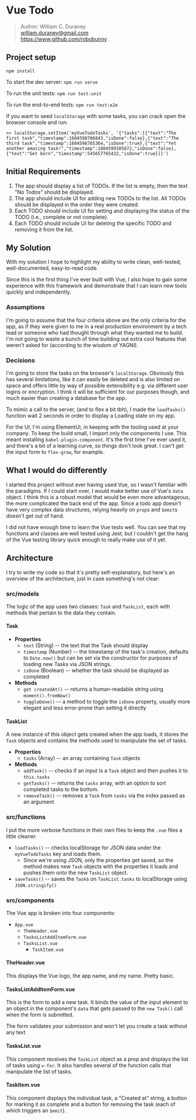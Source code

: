 # Vue Todo

> Author: William C. Duraney  
> william.duraney@gmail.com  
> https://www.github.com/robobunny

## Project setup
```
npm install
```

To start the dev server: `npm run serve`

To run the unit tests: `npm run test:unit`

To run the end-to-end tests: `npm run test:e2e`

If you want to seed `localStorage` with some tasks, you can crack open the browser console and run:

```
>> localStorage.setItem('myVueTodoTasks', '{"tasks":[{"text":"The first task","timestamp":1604598706843,"isDone":false},{"text":"The third task","timestamp":1604598785364,"isDone":true},{"text":"Yet another amazing task!","timestamp":1604599105672,"isDone":false},{"text":"Get born","timestamp":545657765432,"isDone":true}]}')
```

## Initial Requirements

1. The app should display a list of TODOs. If the list is empty, then the text "No Todos" should be displayed.
2. The app should include UI for adding new TODOs to the list. All TODOs should be displayed in the order they were created.
3. Each TODO should include UI for setting and displaying the status of the TODO (i.e., complete or not complete).
4. Each TODO should include UI for deleting the specific TODO and removing it from the list.

## My Solution

With my solution I hope to highlight my ability to write clean, well-tested, well-documented, easy-to-read code. 

Since this is the first thing I've ever built with Vue, I also hope to gain some experience with this framework and demonstrate that I can learn new tools quickly and independently.

### Assumptions

I'm going to assume that the four criteria above are the only criteria for the app, as if they were given to me in a real production environment by a tech lead or someone who had thought through what they wanted me to build. I'm not going to waste a bunch of time building out extra cool features that weren't asked for (according to the wisdom of YAGNI).

### Decisions

I'm going to store the tasks on the browser's `localStorage`. Obviously this has several limitations, like it can easily be deleted and is also limited on space and offers little by way of possible extensibility e.g. via different user logins or encryption. I think it will be sufficient for our purposes though, and much easier than creating a database for the app.

To mimic a call to the server, (and to flex a bit tbh), I made the `loadTasks()` function wait 2 seconds in order to display a Loading state on my app.

For the UI, I'm using ElementUI, in keeping with the tooling used at your company. To keep the build small, I import only the components I use. This meant installing `babel-plugin-component`. It's the first time I've ever used it, and there's a bit of a learning curve, so things don't look great. I can't get the input form to `flex-grow`, for example.

## What I would do differently

I started this project without ever having used Vue, so I wasn't familiar with the paradigms. If I could start over, I would make better use of Vue's `data` object. I think this is a robust model that would be even more advantageous, the more complicated the back end of the app. Since a todo app doesn't have very complex data structures, relying heavily on `prop`s and `$emit`s doesn't get out of hand.

I did not have enough time to learn the Vue tests well. You can see that my functions and classes are well tested using Jest, but I couldn't get the hang of the Vue testing library quick enough to really make use of it yet.

## Architecture

I try to write my code so that it's pretty self-explanatory, but here's an overview of the architecture, just in case something's not clear:

### src/models

The logic of the app uses two classes: `Task` and `TaskList`, each with methods that pertain to the data they contain.

#### Task

* **Properties**
    * `text` (String) -- the text that the Task should display
    * `timestamp` (Number) -- the timestamp of the task's creation, defaults to `Date.now()` but can be set via the constructor for purposes of loading new Tasks via JSON strings.
    * `isDone` (Boolean) -- whether the task should be displayed as completed
* **Methods**
    * `get createdAt()` -- returns a human-readable string using `moment().fromNow()`
    * `toggleDone()` -- a method to toggle the `isDone` property, usually more elegant and less error-prone than setting it directly

#### TaskList

A new instance of this object gets created when the app loads, it stores the `Task` objects and contains the methods used to manipulate the set of tasks.

* **Properties**
    * `tasks` (Array) -- an array containing `Task` objects
* **Methods**
    * `addTask()` -- checks if an input is a `Task` object and then pushes it to `this.tasks`
    * `getTasks()` -- returns the `tasks` array, with an option to sort completed tasks to the bottom.
    * `removeTask()` -- removes a `Task` from `tasks` via the index passed as an argument

### src/functions

I put the more verbose functions in their own files to keep the `.vue` files a little cleaner. 

* `loadTasks()` -- checks localStorage for JSON data under the `myVueTodoTasks` key and loads them. 
    * Since we're using JSON, only the properties get saved, so the method makes new `Task` objects with the properties it loads and pushes them onto the new `TaskList` object.
* `saveTasks()` -- saves the `Task`s on `TaskList.tasks` to localStorage using `JSON.stringify()`

### src/components

The Vue app is broken into four components:

* `App.vue`
    * `TheHeader.vue`
    * `TasksListAddItemForm.vue`
    * `TasksList.vue`
        * `TaskItem.vue`

#### TheHeader.vue

This displays the Vue logo, the app name, and my name. Pretty basic.

#### TasksListAddItemForm.vue

This is the form to add a new task. It binds the value of the input element to an object in the component's `data` that gets passed to the `new Task()` call when the form is submitted.

The form validates your submission and won't let you create a task without any text

#### TasksList.vue

This component receives the `TaskList` object as a prop and displays the list of tasks using `v-for`. It also handles several of the function calls that manipulate the list of tasks.

#### TaskItem.vue

This component displays the individual task, a "Created at" string, a button for marking it as complete and a button for removing the task (each of which triggers an `$emit`).
